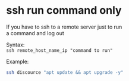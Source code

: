 # ssh run command only

If you have to ssh to a remote server just to run  
a command and log out  

Syntax:  
`ssh remote_host_name_ip "command to run"`

Example:  
```sh
ssh discource "apt update && apt upgrade -y"
```
